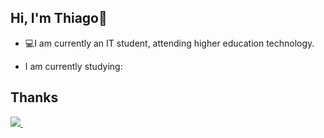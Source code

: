 ## Hi, I'm Thiago👋

- 💻I am currently an IT student, attending higher education technology.  

- I am currently studying: 





## Thanks
 <a href="https://www.linkedin.com/in/thiago-felipe-3a05b51ab/">
    <img src="https://img.shields.io/badge/linkedin-%230077B5.svg?&style=for-the-badge&logo=linkedin&logoColor=white" />
  </a>&nbsp;&nbsp;

  
